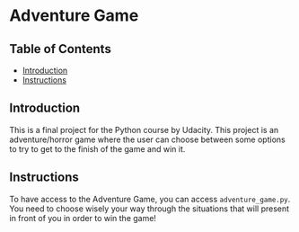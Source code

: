 # Adventure Game 

## Table of Contents

* [Introduction](#introduction)
* [Instructions](#instructions)

## Introduction

This is a final project for the Python course by Udacity. This project is an adventure/horror game where the user can choose between some options to try to get to the finish of the game and win it.

## Instructions

To have access to the Adventure Game, you can access `adventure_game.py`. You need to choose wisely your way through the situations that will present in front of you in order to win the game!  

